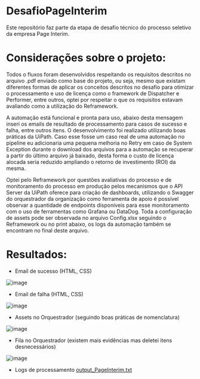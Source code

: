 # DesafioPageInterim

Este repositório faz parte da etapa de desafio técnico do processo seletivo da empresa Page Interim.

# Considerações sobre o projeto:

Todos o fluxos foram desenvolvidos respeitando os requisitos descritos no arquivo .pdf enviado como base do projeto, ou seja, mesmo que existam diferentes formas de aplicar os conceitos descritos no desafio para otimizar o processamento e uso de licença como o framework de Dispatcher e Performer, entre outros, optei por respeitar o que os requisitos estavam avaliando como a utilização do Reframework.

A automação está funcional e pronta para uso, abaixo desta mensagem inseri os emails de resultado de processamento para casos de sucesso e falha, entre outros itens. O desenvolvimento foi realizado utilizando boas práticas da UiPath. Caso esse fosse um caso real de uma automação no pipeline eu adicionaria uma pequena melhoria no Retry em caso de System Exception durante o download dos arquivos para a automação se recuperar a partir do último arquivo já baixado, desta forma o custo de licença alocada seria reduzido ampliando o retorno de investimento (ROI) da mesma. 

Optei pelo Reframework por questões avaliativas do processo e de monitoramento do processo em produção pelos mecanismos que o API Server da UiPath oferece para criação de dashboards, utilizando o Swagger do orquestrador da organização como ferramenta de apoio é possível observar a quantidade de endpoints disponíveis para esse monitoramento com o uso de ferramentas como Grafana ou DataDog. Toda a configuração de assets pode ser observada no arquivo Config.xlsx seguindo o Reframework ou no print abaixo, os logs da automação também se encontram no final deste arquivo. 

# Resultados:

- Email de sucesso (HTML, CSS)

![image](https://github.com/user-attachments/assets/74f28080-10d4-4d05-a9e6-6b75f4612111)


- Email de falha (HTML, CSS)

![image](https://github.com/user-attachments/assets/49bea446-da5a-4caa-943f-f9d2c143517a)


- Assets no Orquestrador (seguindo boas práticas de nomenclatura)

![image](https://github.com/user-attachments/assets/94f6c3b7-55bc-432a-ba91-42967800a639)


- Fila no Orquestrador (existem mais evidências mas deletei itens desnecessários)

![image](https://github.com/user-attachments/assets/b2f166e1-bc15-4a13-812a-d784ddb9bfe4)


- Logs de processamento
[output_PageInterim.txt](https://github.com/user-attachments/files/17317281/output_PageInterim.txt)


